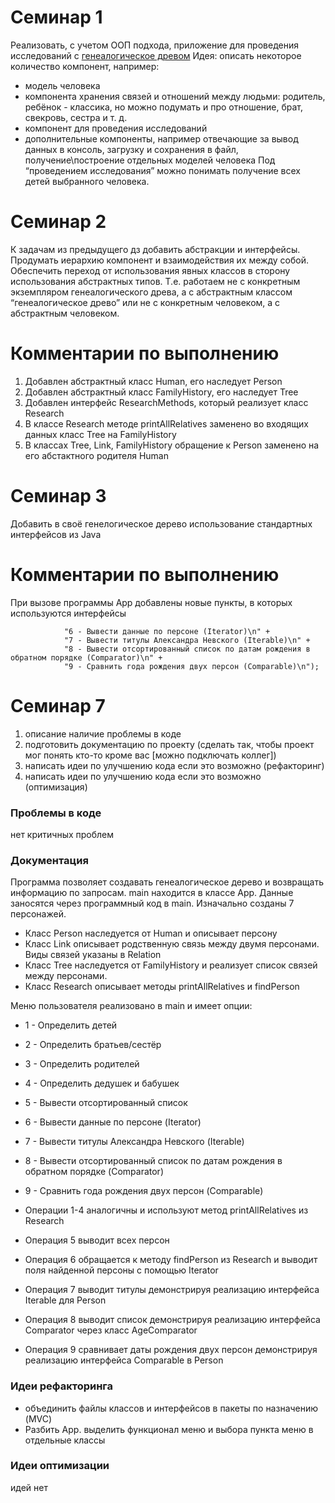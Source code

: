 # Семинар 1 

Реализовать, с учетом ООП подхода, приложение для проведения исследований с [генеалогическое древом](https://ru.wikipedia.org/wiki/%D0%93%D0%B5%D0%BD%D0%B5%D0%B0%D0%BB%D0%BE%D0%B3%D0%B8%D1%87%D0%B5%D1%81%D0%BA%D0%BE%D0%B5_%D0%B4%D1%80%D0%B5%D0%B2%D0%BE)
Идея: описать некоторое количество компонент, например:
- модель человека
- компонента хранения связей и отношений между людьми:
  родитель, ребёнок - классика, но можно подумать и про
  отношение, брат, свекровь, сестра и т. д.
- компонент для проведения исследований
- дополнительные компоненты, например отвечающие за вывод
  данных в консоль, загрузку и сохранения в файл,
  получение\построение отдельных моделей человека
  Под “проведением исследования” можно понимать получение всех
  детей выбранного человека.

# Семинар 2
К задачам из предыдущего дз добавить абстракции и интерфейсы. 
Продумать иерархию компонент и взаимодействия их
между собой.
Обеспечить переход от использования явных классов в сторону использования 
абстрактных типов. Т.е. работаем не с конкретным экземпляром генеалогического
древа, а с абстрактным классом “генеалогическое древо” или не с конкретным
человеком, а с абстрактным человеком.

# Комментарии по выполнению
1) Добавлен абстрактный класс Human, его наследует Person
2) Добавлен абстрактный класс FamilyHistory, его наследует Tree
3) Добавлен интерфейс ResearchMethods, который реализует класс Research
4) В классе Research методе printAllRelatives заменено во входящих данных класс Tree на FamilyHistory
5) В классах Tree, Link, FamilyHistory обращение к Person заменено на его абстактного родителя Human

# Семинар 3
Добавить в своё генелогическое дерево использование стандартных интерфейсов из Java

# Комментарии по выполнению

При вызове программы App добавлены новые пункты, в которых используются интерфейсы

                "6 - Вывести данные по персоне (Iterator)\n" +
                "7 - Вывести титулы Александра Невского (Iterable)\n" +
                "8 - Вывести отсортированный список по датам рождения в обратном порядке (Comparator)\n" +
                "9 - Сравнить года рождения двух персон (Comparable)\n");
# Семинар 7
1) описание наличие проблемы в коде
2) подготовить документацию по проекту (сделать так, чтобы проект мог понять кто-то кроме вас [можно подключать коллег])
3) написать идеи по улучшению кода если это возможно (рефакторинг)
4) написать идеи по улучшению кода если это возможно (оптимизация)

### Проблемы в коде
нет критичных проблем
### Документация
Программа позволяет создавать генеалогическое дерево и возвращать информацию по запросам.
main находится в классе App. Данные заносятся через программный код в main. Изначально созданы 7 персонажей.

- Класс Person наследуется от Human и описывает персону
- Класс Link описывает родственную связь между двумя персонами. Виды связей указаны в Relation
- Класс Tree наследуется от FamilyHistory и реализует список связей между персонами.
- Класс Research описывает методы printAllRelatives и findPerson

Меню пользователя реализовано в main и имеет опции:

- 1 - Определить детей
- 2 - Определить братьев/сестёр
- 3 - Определить родителей
- 4 - Определить дедушек и бабушек
- 5 - Вывести отсортированный список
- 6 - Вывести данные по персоне (Iterator)
- 7 - Вывести титулы Александра Невского (Iterable)
- 8 - Вывести отсортированный список по датам рождения в обратном порядке (Comparator)
- 9 - Сравнить года рождения двух персон (Comparable)


- Операции 1-4 аналогичны и используют метод printAllRelatives из Research
- Операция 5 выводит всех персон
- Операция 6 обращается к методу findPerson из Research и выводит поля найденной персоны с помощью Iterator
- Операция 7 выводит титулы демонстрируя реализацию интерфейса Iterable для Person
- Операция 8 выводит список демонстрируя реализацию интерфейса Comparator через класс AgeComparator
- Операция 9 сравнивает даты рождения двух персон демонстрируя реализацию интерфейса Comparable в Person

### Идеи рефакторинга
- объединить файлы классов и интерфейсов в пакеты по назначению (MVC)
- Разбить App. выделить функционал меню и выбора пункта меню в отдельные классы 

### Идеи оптимизации
идей нет